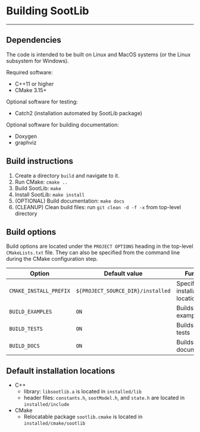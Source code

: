 # Building SootLib

--------------------------------------------------------------
## Dependencies

The code is intended to be built on Linux and MacOS systems (or the Linux subsystem for Windows).

Required software:
* C++11 or higher
* CMake 3.15+

Optional software for testing:
* Catch2 (installation automated by SootLib package)

Optional software for building documentation:
* Doxygen
* graphviz

## Build instructions

1. Create a directory ```build``` and navigate to it.
2. Run CMake: ```cmake ..```
3. Build SootLib: ```make```
4. Install SootLib: ```make install```
5. (OPTIONAL) Build documentation: ```make docs```
6. (CLEANUP) Clean build files: run ```git clean -d -f -x``` from top-level directory

## Build options
Build options are located under the ```PROJECT OPTIONS``` heading in the top-level ```CMakeLists.txt``` file. They can also be specified from the command line during the CMake configuration step.

| Option               | Default value                 | Function                        |
|----------------------|-------------------------------|---------------------------------|
| ```CMAKE_INSTALL_PREFIX``` | ```${PROJECT_SOURCE_DIR}/installed``` | Specifies installation location |
| ```BUILD_EXAMPLES```       | ```ON```                            | Builds SootLib examples         |
| ```BUILD_TESTS```          | ```ON```                            | Builds SootLib tests            |
| ```BUILD_DOCS```           | ```ON```                            | Builds SootLib documentation    |

## Default installation locations

* C++
    * library: ```libsootlib.a``` is located in ```installed/lib```
    * header files: ```constants.h```, ```sootModel.h```, and ```state.h``` are located in ```installed/include```
* CMake
    * Relocatable package ```sootlib.cmake``` is located in ```installed/cmake/sootlib```